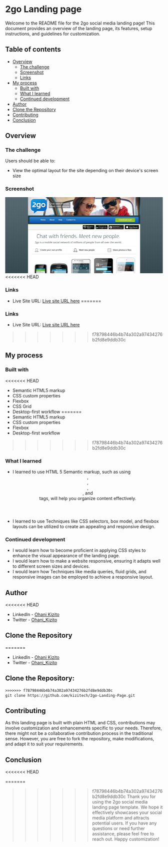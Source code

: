 # 2go Landing page

Welcome to the README file for the 2go social media landing page! This document provides an overview of the landing page, its features, setup instructions, and guidelines for customization.

## Table of contents

-   [Overview](#overview)
    -   [The challenge](#the-challenge)
    -   [Screenshot](#screenshot)
    -   [Links](#links)
-   [My process](#my-process)
    -   [Built with](#built-with)
    -   [What I learned](#what-i-learned)
    -   [Continued development](#continued-development)
-   [Author](#author)
-   [Clone the Repository](#Clone-the-Repository)
-   [Contributing](#Contributing)
-   [Conclusion](#Conclusion)

## Overview

### The challenge

Users should be able to:

-   View the optimal layout for the site depending on their device's screen size

### Screenshot

![Screenshot of 2go landing page project](photos/screenshot.JPG)
<<<<<<< HEAD

### Links

-   Live Site URL: [Live site URL here]()
=======


### Links

- Live Site URL: [Live site URL here](https://kizitech.github.io/2go-Landing-page/)
>>>>>>> f78798446b4b74a302a97434276b2fd8e9ddb30c

## My process

### Built with

<<<<<<< HEAD
-   Semantic HTML5 markup
-   CSS custom properties
-   Flexbox
-   CSS Grid
-   Desktop-first workflow
=======
- Semantic HTML5 markup
- CSS custom properties
- Flexbox
- Desktop-first workflow

>>>>>>> f78798446b4b74a302a97434276b2fd8e9ddb30c

### What I learned

-   I learned to use HTML 5 Semantic markup, such as using <header>, <nav>, <main>, <section>, and <footer> tags, will help you organize content effectively.
-   I learned to use Techniques like CSS selectors, box model, and flexbox layouts can be utilized to create an appealing and responsive design.

### Continued development

-   I would learn how to become proficient in applying CSS styles to enhance the visual appearance of the landing page.
-   I would learn how to make a website responsive, ensuring it adapts well to different screen sizes and devices.
-   I would learn how Techniques like media queries, fluid grids, and responsive images can be employed to achieve a responsive layout.

## Author

<<<<<<< HEAD
-   LinkedIn - [Ohani Kizito](https://www.your-site.com)
-   Twitter - [Ohani_Kizito](https://www.twitter.com/Ohani_Kizito)

## Clone the Repository

=======
- LinkedIn - [Ohani Kizito](https://www.linkedin.com/in/ohanikizito/)
- Twitter - [Ohani_Kizito](https://www.twitter.com/Ohani_Kizito)


## Clone the Repository:
```
>>>>>>> f78798446b4b74a302a97434276b2fd8e9ddb30c
git clone https://github.com/kizitech/2go-Landing-Page.git
```

## Contributing

As this landing page is built with plain HTML and CSS, contributions may involve customization and enhancements specific to your needs. Therefore, there might not be a collaborative contribution process in the traditional sense. However, you are free to fork the repository, make modifications, and adapt it to suit your requirements.

## Conclusion
<<<<<<< HEAD

=======
>>>>>>> f78798446b4b74a302a97434276b2fd8e9ddb30c
Thank you for using the 2go social media landing page template. We hope it effectively showcases your social media platform and attracts potential users. If you have any questions or need further assistance, please feel free to reach out. Happy customization!
